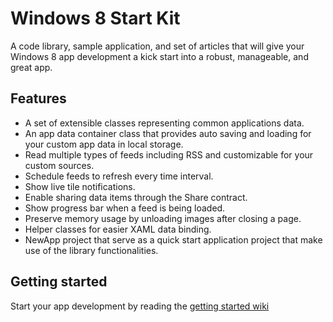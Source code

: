 Windows 8 Start Kit
===================

A code library, sample application, and set of articles that will give your Windows 8 app development a kick start into a robust, manageable, and great app.

Features
--------
- A set of extensible classes representing common applications data.
- An app data container class that provides auto saving and loading for your custom app data in local storage.
- Read multiple types of feeds including RSS and customizable for your custom sources.
- Schedule feeds to refresh every time interval.
- Show live tile notifications.
- Enable sharing data items through the Share contract.
- Show progress bar when a feed is being loaded.
- Preserve memory usage by unloading images after closing a page.
- Helper classes for easier XAML data binding.
- NewApp project that serve as a quick start application project that make use of the library functionalities.

Getting started
---------------
Start your app development by reading the [getting started wiki](https://github.com/LinkDev/Windows8StartKit/wiki)
